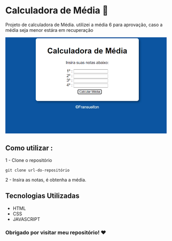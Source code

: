 # Calculadora de Média 🚀

Projeto de calculadora de Média. utilizei a média 6 para aprovação, caso a média seja menor estára em recuperação

<img src="./src/demo.gif">

## Como utilizar :

1 - Clone o repositório

```
git clone url-do-repositório
```

2 - Insira as notas, é obtenha a média.

## Tecnologias Utilizadas

- HTML
- CSS
- JAVASCRIPT

### Obrigado por visitar meu repositório! ❤️